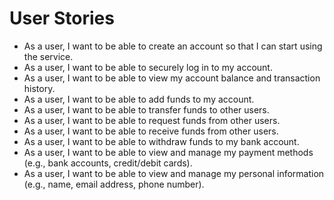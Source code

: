 # User Stories

- As a user, I want to be able to create an account so that I can start using the service.
- As a user, I want to be able to securely log in to my account.
- As a user, I want to be able to view my account balance and transaction history.
- As a user, I want to be able to add funds to my account.
- As a user, I want to be able to transfer funds to other users.
- As a user, I want to be able to request funds from other users.
- As a user, I want to be able to receive funds from other users.
- As a user, I want to be able to withdraw funds to my bank account.
- As a user, I want to be able to view and manage my payment methods (e.g., bank accounts, credit/debit cards).
- As a user, I want to be able to view and manage my personal information (e.g., name, email address, phone number).
